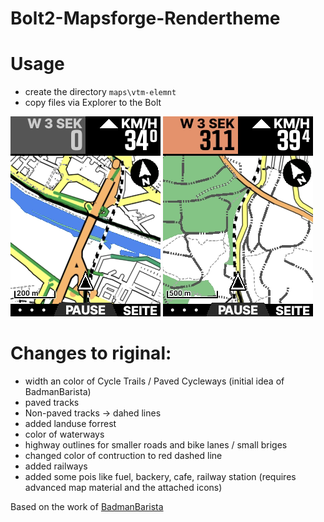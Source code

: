 Bolt2-Mapsforge-Rendertheme
=============

Usage
=============
* create the directory `maps\vtm-elemnt`
* copy files via Explorer to the Bolt

![screenshot1](/screenshots/screenshot1.png)
![screenshot2](/screenshots/screenshot2.png)

Changes to riginal:
=============
* width an color of Cycle Trails / Paved Cycleways (initial idea of BadmanBarista)
* paved tracks 
* Non-paved tracks -> dahed lines
* added landuse forrest
* color of waterways
* highway outlines for smaller roads and bike lanes / small briges
* changed color of contruction to red dashed line
* added railways
* added some pois like fuel, backery, cafe, railway station (requires advanced map material and the attached icons)

Based on the work of [BadmanBarista](https://gist.github.com/BadmanBarista/47c34b5e9dca3910bba89c4bcdeb58b6)

